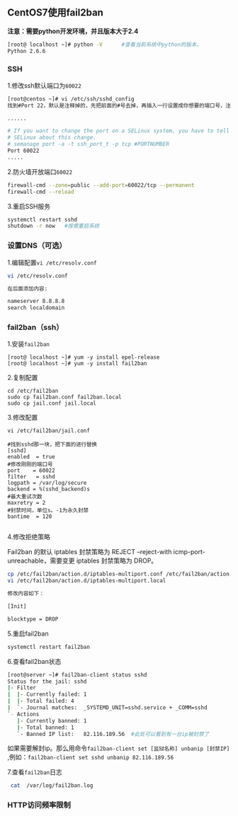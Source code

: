 ## CentOS7使用fail2ban

**注意：需要python开发环境，并且版本大于2.4**

```sh
[root@ localhost ~]# python -V      #查看当前系统中python的版本。
Python 2.6.6
```



### SSH

1.修改ssh默认端口为`60022`

```sh
[root@centos ~]# vi /etc/ssh/sshd_config
找到#Port 22，默认是注释掉的，先把前面的#号去掉，再插入一行设置成你想要的端口号，注意不要跟现有端口号重复

......

# If you want to change the port on a SELinux system, you have to tell
# SELinux about this change.
# semanage port -a -t ssh_port_t -p tcp #PORTNUMBER
Port 60022
.....

```

2.防火墙开放端口`60022`

```sh
firewall-cmd --zone=public --add-port=60022/tcp --permanent
firewall-cmd --reload
```

3.重启SSH服务

```sh
systemctl restart sshd  
shutdown -r now   #按需重启系统
```



### 设置DNS（可选）

1.编辑配置`vi /etc/resolv.conf` 

```sh
vi /etc/resolv.conf

在后面添加内容:

nameserver 8.8.8.8
search localdomain

```





### fail2ban（ssh）

1.安装`fail2ban`

```
[root@ localhost ~]# yum -y install epel-release
[root@ localhost ~]# yum -y install fail2ban

```

2.复制配置

```
cd /etc/fail2ban 
sudo cp fail2ban.conf fail2ban.local
sudo cp jail.conf jail.local
```

3.修改配置

```
vi /etc/fail2ban/jail.conf

#找到sshd那一块，把下面的进行替换
[sshd]
enabled  = true
#修改刚刚的端口号
port    = 60022
filter   = sshd
logpath = /var/log/secure
backend = %(sshd_backend)s
#最大重试次数
maxretry = 2
#封禁时间，单位s。-1为永久封禁
bantime  = 120


```



4.修改拒绝策略

Fail2ban 的默认 iptables 封禁策略为 REJECT –reject-with icmp-port-unreachable，需要变更 iptables 封禁策略为 DROP。

```sh
cp /etc/fail2ban/action.d/iptables-multiport.conf /etc/fail2ban/action.d/iptables-multiport.local
vi /etc/fail2ban/action.d/iptables-multiport.local

修改内容如下：

[Init]

blocktype = DROP
```





5.重启fail2ban

```sh
systemctl restart fail2ban
```



6.查看fail2ban状态

```sh
[root@server ~]# fail2ban-client status sshd
Status for the jail: sshd
|- Filter
|  |- Currently failed:	1
|  |- Total failed:	4
|  `- Journal matches:	_SYSTEMD_UNIT=sshd.service + _COMM=sshd
`- Actions
   |- Currently banned:	1
   |- Total banned:	1
   `- Banned IP list:	82.116.189.56  #此处可以看到有一台ip被封禁了
```

​	如果需要解封ip。那么用命令`fail2ban-client set [监狱名称] unbanip [封禁IP]` ,例如：`fail2ban-client set sshd unbanip 82.116.189.56`

7.查看`fail2ban`日志

```sh
 cat  /var/log/fail2ban.log
```

### HTTP访问频率限制

